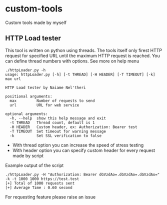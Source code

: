 # custom-tools
Custom tools made by myself

## HTTP Load tester
This tool is written on python using threads. The tools itself only firest HTTP request for specified URL until the maximum HTTP request is reached. You can define thread numbers with options.
See more on help menu
```
./httpLoader.py -h
usage: httpLoader.py [-h] [-t THREAD] [-H HEADER] [-T TIMEOUT] [-k] max url

HTTP Load tester by Naiame Nel'theri

positional arguments:
  max         Number of requests to send
  url         URL for web service

optional arguments:
  -h, --help  show this help message and exit
  -t THREAD   Thread count, default is 1
  -H HEADER   Custom header, ex: Authorization: Bearer test
  -T TIMEOUT  Set timeout for warning message
  -k          Set SSL verification to false

```
- With thread option you can increase the speed of stress testing
- With header option you can specify custom header for every request made by script

Example output of the script
```
./httpLoader.py -H "Authorization: Bearer dGVzdAo=.dGVzdAo=.dGVzdAo=" -k -t 1000 1000 https://test.test
[+] Total of 1000 requests sent
[+] Average Time : 0.60 second

```

For requesting feature please raise an issue
